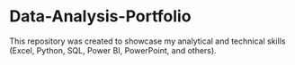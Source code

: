 # Data-Analysis-Portfolio
This repository was created to showcase my analytical and technical skills (Excel, Python, SQL, Power BI, PowerPoint, and others).
